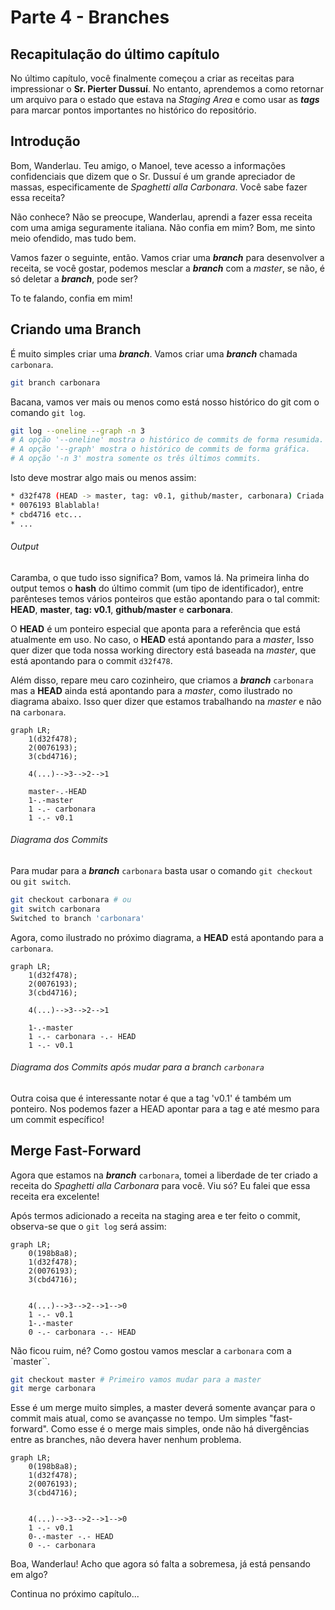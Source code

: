# Parte 4 - Branches

## Recapitulação do último capítulo

No último capítulo, você finalmente começou a criar as receitas para impressionar o **Sr. Pierter Dussuí**. No entanto, aprendemos a como retornar um arquivo para o estado que estava na *Staging Area* e como usar as ***tags*** para marcar pontos importantes no histórico do repositório.

## Introdução

Bom, Wanderlau. Teu amigo, o Manoel, teve acesso a informações confidenciais que dizem que o Sr. Dussuí é um grande apreciador de massas, especificamente de *Spaghetti alla Carbonara*. Você sabe fazer essa receita?

Não conhece? Não se preocupe, Wanderlau, aprendi a fazer essa receita com uma amiga seguramente italiana. Não confia em mim? Bom, me sinto meio ofendido, mas tudo bem.

Vamos fazer o seguinte, então. Vamos criar uma ***branch*** para desenvolver a receita, se você gostar, podemos mesclar a ***branch*** com a *master*, se não, é só deletar a ***branch***, pode ser?

To te falando, confia em mim!

## Criando uma Branch

É muito simples criar uma ***branch***. Vamos criar uma ***branch*** chamada `carbonara`.

```bash
git branch carbonara
```

Bacana, vamos ver mais ou menos como está nosso histórico do git com o comando `git log`.

```bash
git log --oneline --graph -n 3
# A opção '--oneline' mostra o histórico de commits de forma resumida.
# A opção '--graph' mostra o histórico de commits de forma gráfica.
# A opção '-n 3' mostra somente os três últimos commits.
```

Isto deve mostrar algo mais ou menos assim:

```bash
* d32f478 (HEAD -> master, tag: v0.1, github/master, carbonara) Criada a primeira receita! Criada a parte 3 do tutorial!
* 0076193 Blablabla!
* cbd4716 etc...
* ...
```

###### Output

Caramba, o que tudo isso significa? Bom, vamos lá. Na primeira linha do output temos o **hash** do último commit (um tipo de identificador), entre parênteses temos vários ponteiros que estão apontando para o tal commit: **HEAD**, **master**, **tag: v0.1**, **github/master** e **carbonara**.

O **HEAD** é um ponteiro especial que aponta para a referência que está atualmente em uso. No caso, o **HEAD** está apontando para a *master*,
Isso quer dizer que toda nossa working directory está baseada na *master*, que está apontando para o commit `d32f478`.

Além disso, repare meu caro cozinheiro, que criamos a ***branch*** `carbonara` mas a **HEAD** ainda está apontando para a *master*, como ilustrado no diagrama abaixo. Isso quer dizer que estamos trabalhando na *master* e não na `carbonara`.

```mermaid
graph LR;
    1(d32f478);
    2(0076193);
    3(cbd4716);
    
    4(...)-->3-->2-->1

    master-.-HEAD
    1-.-master
    1 -.- carbonara
    1 -.- v0.1

```

###### Diagrama dos Commits

Para mudar para a ***branch*** `carbonara` basta usar o comando `git checkout` ou `git switch`.

```bash
git checkout carbonara # ou
git switch carbonara
Switched to branch 'carbonara'
```

Agora, como ilustrado no próximo diagrama, a **HEAD** está apontando para a `carbonara`.

```mermaid
graph LR;
    1(d32f478);
    2(0076193);
    3(cbd4716);
    
    4(...)-->3-->2-->1

    1-.-master
    1 -.- carbonara -.- HEAD
    1 -.- v0.1

```

###### Diagrama dos Commits após mudar para a branch `carbonara`

Outra coisa que é interessante notar é que a tag 'v0.1' é também um ponteiro. Nos podemos fazer a HEAD apontar para a tag e até mesmo para um commit específico!

## Merge Fast-Forward

Agora que estamos na ***branch*** `carbonara`, tomei a liberdade de ter criado a receita do *Spaghetti alla Carbonara* para você. Viu só? Eu falei que essa receita era excelente!

Após termos adicionado a receita na staging area e ter feito o commit, observa-se que o `git log` será assim:

```mermaid
graph LR;
    0(198b8a8);
    1(d32f478);
    2(0076193);
    3(cbd4716);
    

    4(...)-->3-->2-->1-->0
    1 -.- v0.1
    1-.-master
    0 -.- carbonara -.- HEAD

```

Não ficou ruim, né? Como gostou vamos mesclar a `carbonara` com a `master``.

```bash
git checkout master # Primeiro vamos mudar para a master
git merge carbonara
```

Esse é um merge muito simples, a master deverá somente avançar para o commit mais atual, como se avançasse no tempo. Um simples "fast-forward". Como esse é o merge mais simples, onde não há divergências entre as branches, não devera haver nenhum problema.

```mermaid
graph LR;
    0(198b8a8);
    1(d32f478);
    2(0076193);
    3(cbd4716);
    

    4(...)-->3-->2-->1-->0
    1 -.- v0.1
    0-.-master -.- HEAD
    0 -.- carbonara

```

Boa, Wanderlau! Acho que agora só falta a sobremesa, já está pensando em algo?

Continua no próximo capítulo...

